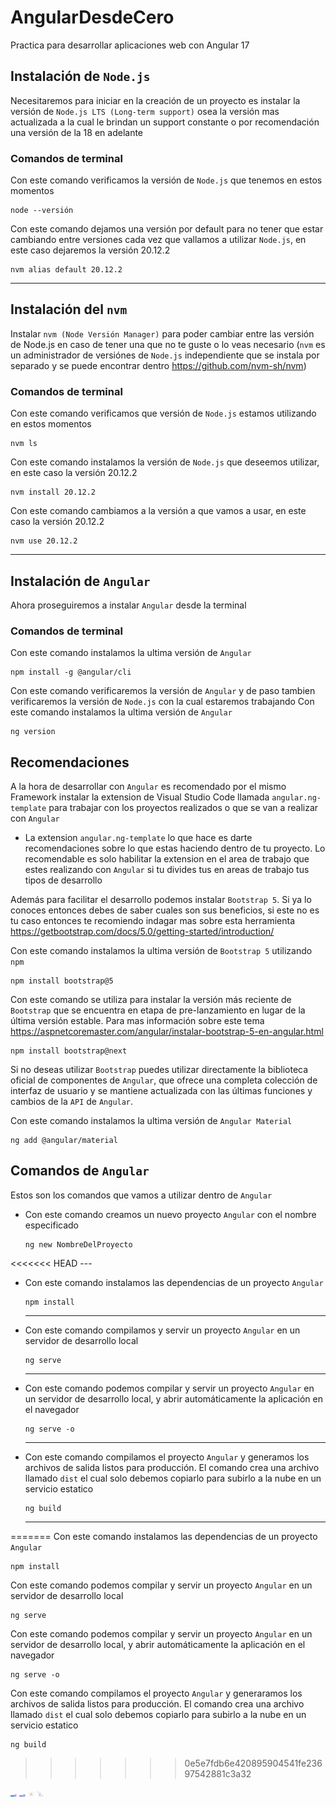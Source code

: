 # AngularDesdeCero
Practica para desarrollar aplicaciones web con Angular 17


## Instalación de ```Node.js```
Necesitaremos para iniciar en la creación de un proyecto es instalar la versión de ```Node.js LTS (Long-term support)``` osea la versión mas actualizada a la cual le brindan un support constante o por recomendación una versión de la 18 en adelante

### Comandos de terminal

Con este comando verificamos la versión de ```Node.js``` que tenemos en estos momentos
```
node --versión
```

Con este comando dejamos una versión por default para no tener que estar cambiando entre versiones cada vez que vallamos a utilizar ```Node.js```, en este caso dejaremos la versión 20.12.2 
```
nvm alias default 20.12.2
```

---

## Instalación del ```nvm```
Instalar ```nvm (Node Versión Manager)``` para poder cambiar entre las versión de Node.js en caso de tener una que no te guste o lo veas necesario (```nvm``` es un administrador de versiónes de ```Node.js``` independiente que se instala por separado y se puede encontrar dentro https://github.com/nvm-sh/nvm)

### Comandos de terminal

Con este comando verificamos que versión de ```Node.js``` estamos utilizando en estos momentos
```
nvm ls
```

Con este comando instalamos la versión de ```Node.js``` que deseemos utilizar, en este caso la versión 20.12.2
```
nvm install 20.12.2
```

Con este comando cambiamos a la versión a que vamos a usar, en este caso la versión 20.12.2
```
nvm use 20.12.2
```

---

## Instalación de ```Angular```
Ahora proseguiremos a instalar ```Angular``` desde la terminal

### Comandos de terminal

Con este comando instalamos la ultima versión de ```Angular```
```
npm install -g @angular/cli
```

Con este comando verificaremos la versión de ```Angular``` y de paso tambien verificaremos la versión de ```Node.js``` con la cual estaremos trabajando
Con este comando instalamos la ultima versión de ```Angular```
```
ng version
```

## Recomendaciones

A la hora de desarrollar con ```Angular``` es recomendado por el mismo Framework instalar la extension de Visual Studio Code llamada ```angular.ng-template``` para trabajar con los proyectos realizados o que se van a realizar con ```Angular```
 - La extension ```angular.ng-template``` lo que hace es darte recomendaciones sobre lo que estas haciendo dentro de tu proyecto. Lo recomendable es solo habilitar la extension en el area de trabajo que estes realizando con ```Angular``` si tu divides tus en areas de trabajo tus tipos de desarrollo


Además para facilitar el desarrollo podemos instalar ```Bootstrap 5```. Si ya lo conoces entonces debes de saber cuales son sus beneficios, si este no es tu caso entonces te recomiendo indagar mas sobre esta herramienta https://getbootstrap.com/docs/5.0/getting-started/introduction/

Con este comando instalamos la ultima versión de ```Bootstrap 5``` utilizando ```npm```
```
npm install bootstrap@5
```

Con este comando se utiliza para instalar la versión más reciente de ```Bootstrap``` que se encuentra en etapa de pre-lanzamiento en lugar de la última versión estable. Para mas información sobre este tema https://aspnetcoremaster.com/angular/instalar-bootstrap-5-en-angular.html
```
npm install bootstrap@next
```

Si no deseas utilizar ```Bootstrap``` puedes utilizar directamente la biblioteca oficial de componentes de ```Angular```, que ofrece una completa colección de interfaz de usuario y se mantiene actualizada con las últimas funciones y cambios de la ```API``` de ```Angular```.

Con este comando instalamos la ultima versión de ```Angular Material```
```
ng add @angular/material
```

## Comandos de ```Angular```
Estos son los comandos que vamos a utilizar dentro de ```Angular```

 - Con este comando creamos un nuevo proyecto ```Angular``` con el nombre especificado
    ```
    ng new NombreDelProyecto
    ```

<<<<<<< HEAD
    ---

 - Con este comando instalamos las dependencias de un proyecto ```Angular```
    ```
    npm install
    ```

    ---

 - Con este comando compilamos y servir un proyecto ```Angular``` en un servidor de desarrollo local
    ```
    ng serve
    ```

    ---

 - Con este comando podemos compilar y servir un proyecto ```Angular``` en un servidor de desarrollo local, y abrir automáticamente la aplicación en el navegador
    ```
    ng serve -o
    ```

    ---

 - Con este comando compilamos el proyecto ```Angular``` y generamos los archivos de salida listos para producción. El comando crea una archivo llamado ```dist``` el cual solo debemos copiarlo para subirlo a la nube en un servicio estatico
    ```
    ng build
    ```

    ---
=======
Con este comando instalamos las dependencias de un proyecto ```Angular```
```
npm install
```

Con este comando podemos compilar y servir un proyecto ```Angular``` en un servidor de desarrollo local
```
ng serve
```

Con este comando podemos compilar y servir un proyecto ```Angular``` en un servidor de desarrollo local, y abrir automáticamente la aplicación en el navegador
```
ng serve -o
```

Con este comando compilamos el proyecto ```Angular``` y generaramos los archivos de salida listos para producción. El comando crea una archivo llamado ```dist``` el cual solo debemos copiarlo para subirlo a la nube en un servicio estatico
```
ng build
```
>>>>>>> 0e5e7fdb6e420895904541fe23697542881c3a32

<img src="lala.png" width="10px">
<img src="chat_en_linea__1_-removebg-preview.png" width="10px">
<img src="prometeo.jpg" width="10px">
<img src="publicar.jpg" width="10px">
